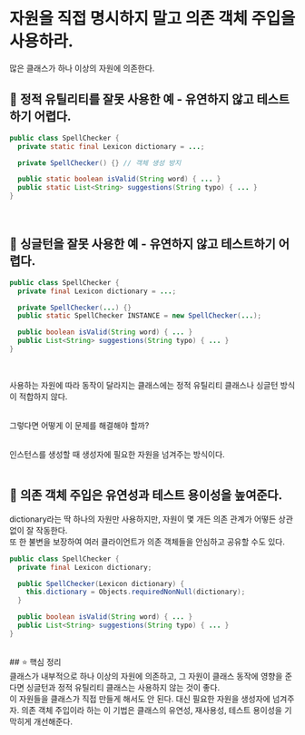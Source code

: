 # 자원을 직접 명시하지 말고 의존 객체 주입을 사용하라. <br>
많은 클래스가 하나 이상의 자원에 의존한다. 

## 📌 정적 유틸리티를 잘못 사용한 예 - 유연하지 않고 테스트하기 어렵다.
```java
public class SpellChecker {
  private static final Lexicon dictionary = ...;

  private SpellChecker() {} // 객체 생성 방지

  public static boolean isValid(String word) { ... }
  public static List<String> suggestions(String typo) { ... }
}
```
</br>

## 📌 싱글턴을 잘못 사용한 예 - 유연하지 않고 테스트하기 어렵다.
```java
public class SpellChecker {
  private final Lexicon dictionary = ...;

  private SpellChecker(...) {}
  public static SpellChecker INSTANCE = new SpellChecker(...);

  public boolean isValid(String word) { ... }
  public List<String> suggestions(String typo) { ... }
}
```
</br>

사용하는 자원에 따라 동작이 달라지는 클래스에는 정적 유틸리티 클래스나 싱글턴 방식이 적합하지 않다. <br><br>

그렇다면 어떻게 이 문제를 해결해야 할까? <br><br>

인스턴스를 생성할 때 생성자에 필요한 자원을 넘겨주는 방식이다. <br><br>

## 📌 의존 객체 주입은 유연성과 테스트 용이성을 높여준다. <br>
dictionary라는 딱 하나의 자원만 사용하지만, 자원이 몇 개든 의존 관계가 어떻든 상관없이 잘 작동한다. <br>
또 한 불변을 보장하여 여러 클라이언트가 의존 객체들을 안심하고 공유할 수도 있다.
```java
public class SpellChecker {
  private final Lexicon dictionary;

  public SpellChecker(Lexicon dictionary) {
    this.dictionary = Objects.requiredNonNull(dictionary);
  }

  public boolean isValid(String word) { ... }
  public List<String> suggestions(String typo) { ... }
}
```
<br>
## ⭐️ 핵심 정리<br>
클래스가 내부적으로 하나 이상의 자원에 의존하고, 그 자원이 클래스 동작에 영향을 준다면 싱글턴과 정적 유틸리티 클래스는 사용하지 않는 것이 좋다. <br>
이 자원들을 클래스가 직접 만들게 해서도 안 된다. 대신 필요한 자원을 생성자에 넘겨주자. 의존 객체 주입이라 하는 이 기법은 클래스의 유연성, 재사용성, 테스트 용이성을 기막히게 개선해준다.
